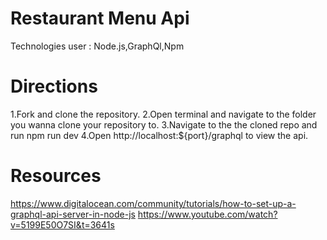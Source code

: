 # Restaurant Menu Api

Technologies user : Node.js,GraphQl,Npm

# Directions

1.Fork and clone the repository.
2.Open terminal and navigate to the folder you wanna clone your repository to.
3.Navigate to the the cloned repo and run npm run dev
4.Open http://localhost:${port}/graphql to view the api.

# Resources

https://www.digitalocean.com/community/tutorials/how-to-set-up-a-graphql-api-server-in-node-js
https://www.youtube.com/watch?v=5199E50O7SI&t=3641s

